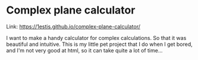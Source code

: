 # Complex plane calculator
Link: https://1estis.github.io/complex-plane-calculator/

I want to make a handy calculator for complex calculations. So that it was beautiful and intuitive.
This is my little pet project that I do when I get bored, and I'm not very good at html, so it can take quite a lot of time...
